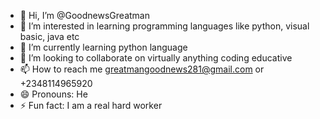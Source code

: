 - 👋 Hi, I’m @GoodnewsGreatman
- 👀 I’m interested in learning programming languages like python, visual basic, java etc
- 🌱 I’m currently learning python language
- 💞️ I’m looking to collaborate on virtually anything coding educative
- 📫 How to reach me greatmangoodnews281@gmail.com or +2348114965920 
- 😄 Pronouns: He
- ⚡ Fun fact: I am a real hard worker

<!---
GoodnewsGreatman/GoodnewsGreatman is a ✨ special ✨ repository because its `README.md` (this file) appears on your GitHub profile.
You can click the Preview link to take a look at your changes.
--->
